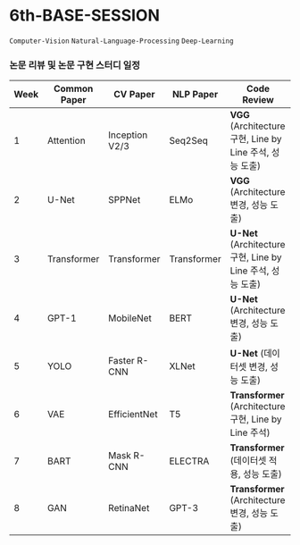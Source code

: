 # 6th-BASE-SESSION
`Computer-Vision` `Natural-Language-Processing` `Deep-Learning`
<br>

### 논문 리뷰 및 논문 구현 스터디 일정

| Week | Common Paper    |  CV Paper | NLP Paper | Code Review |
|------|------------|---------------|---------------|------------|
| 1 | Attention  | Inception V2/3 | Seq2Seq       | **VGG** (Architecture 구현, Line by Line 주석, 성능 도출) |
| 2 | U-Net      | SPPNet        | ELMo          | **VGG** (Architecture 변경, 성능 도출) |
| 3 | Transformer | Transformer   | Transformer   | **U-Net** (Architecture 구현, Line by Line 주석, 성능 도출) |
| 4 | GPT-1      | MobileNet     | BERT          | **U-Net** (Architecture 변경, 성능 도출) |
| 5 | YOLO       | Faster R-CNN  | XLNet         | **U-Net** (데이터셋 변경, 성능 도출) |
| 6 | VAE        | EfficientNet  | T5            | **Transformer** (Architecture 구현, Line by Line 주석) |
| 7 | BART       | Mask R-CNN    | ELECTRA       | **Transformer** (데이터셋 적용, 성능 도출) |
| 8 | GAN        | RetinaNet     | GPT-3         | **Transformer** (Architecture 변경, 성능 도출) |

